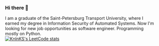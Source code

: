 ### Hi there 👋
I am a graduate of the Saint-Petersburg Transport University, where I earned my degree in Information Security of Automated Systems. Now I'm looking for new job opportunities as software engineer. Programming mostly on Python.
<br/>
[![KnlnKS's LeetCode stats](https://leetcode-stats-six.vercel.app/api?username=filippzotov&theme=dark)](https://github.com/KnlnKS/leetcode-stats)
<!--
**filippzotov/filippzotov** is a ✨ _special_ ✨ repository because its `README.md` (this file) appears on your GitHub profile.

Here are some ideas to get you started:

- 🔭 I’m currently working on ...
- 🌱 I’m currently learning ...
- 👯 I’m looking to collaborate on ...
- 🤔 I’m looking for help with ...
- 💬 Ask me about ...
- 📫 How to reach me: ...
- 😄 Pronouns: ...
- ⚡ Fun fact: ...
-->
